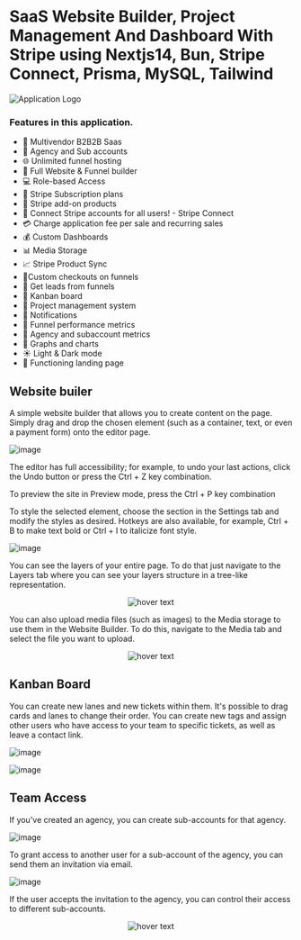 # SaaS Website Builder, Project Management And Dashboard With Stripe using Nextjs14, Bun, Stripe Connect, Prisma, MySQL, Tailwind

![Application Logo](https://storage.googleapis.com/msgsndr/0wtSXexlPhMN1945ooxW/media/65b7c3d24660477daf3d6708.png)

### Features in this application.
- 🤯 Multivendor B2B2B Saas
- 🏢 Agency and Sub accounts
- 🌐 Unlimited funnel hosting
- 🚀 Full Website & Funnel builder
- 💻 Role-based Access
- 🔄 Stripe Subscription plans
- 🛒 Stripe add-on products
- 🔐 Connect Stripe accounts for all users! - Stripe Connect
- 💳 Charge application fee per sale and recurring sales
- 💰 Custom Dashboards
- 📊 Media Storage
- 📈 Stripe Product Sync
- 📌Custom checkouts on funnels
- 📢 Get leads from funnels
- 🎨 Kanban board
- 📂 Project management system
- 🔗 Notifications
- 📆 Funnel performance metrics
- 🧾 Agency and subaccount metrics
- 🌙 Graphs and charts
- ☀️ Light & Dark mode
- 📄 Functioning landing page


## Website builer
A simple website builder that allows you to create content on the page. Simply drag and drop the chosen element (such as a container, text, or even a payment form) onto the editor page.

![image](https://github.com/Yash-Tibadiya/Plura/blob/main/public/assets/311025264-a1d851ae-baea-428f-985d-36aef9223658.png)


The editor has full accessibility; for example, to undo your last actions, click the Undo button or press the Ctrl + Z key combination.

To preview the site in Preview mode, press the Ctrl + P key combination

To style the selected element, choose the section in the Settings tab and modify the styles as desired. Hotkeys are also available, for example, Ctrl + B to make text bold or Ctrl + I to italicize font style.

![image](https://github.com/Yash-Tibadiya/Plura/blob/main/public/assets/311024920-bda993ec-edd2-4841-8dd8-6b64542c9e9e.png)


You can see the layers of your entire page. To do that just navigate to the Layers tab where you can see your layers structure in a tree-like representation.

<p align="center">
  <img src="https://github.com/Yash-Tibadiya/Plura/blob/main/public/assets/3.png" title="hover text">
</p>

You can also upload media files (such as images) to the Media storage to use them in the Website Builder. To do this, navigate to the Media tab and select the file you want to upload.

<p align="center">
  <img src="https://github.com/Yash-Tibadiya/Plura/blob/main/public/assets/4.png" title="hover text">
</p>

## Kanban Board
You can create new lanes and new tickets within them. It's possible to drag cards and lanes to change their order. You can create new tags and assign other users who have access to your team to specific tickets, as well as leave a contact link.

![image](https://github.com/Yash-Tibadiya/Plura/blob/main/public/assets/5.png)


![image](https://github.com/Yash-Tibadiya/Plura/blob/main/public/assets/6.png)

## Team Access
If you've created an agency, you can create sub-accounts for that agency.

![image](https://github.com/Yash-Tibadiya/Plura/blob/main/public/assets/7.png)

To grant access to another user for a sub-account of the agency, you can send them an invitation via email. 

![image](https://github.com/Yash-Tibadiya/Plura/blob/main/public/assets/8.png)

If the user accepts the invitation to the agency, you can control their access to different sub-accounts.

<p align="center">
  <img src="https://github.com/Yash-Tibadiya/Plura/blob/main/public/assets/9.png" title="hover text">
</p>
